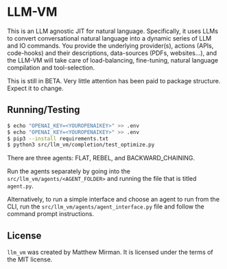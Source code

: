 # LLM-VM

This is an LLM agnostic JIT for natural language. Specifically, it uses LLMs to convert conversational natural language into a dynamic series of LLM and IO commands. You provide the underlying provider(s), actions (APIs, code-hooks) and their descriptions, data-sources (PDFs, websites...), and the LLM-VM will take care of load-balancing, fine-tuning, natural language compilation and tool-selection.

This is still in BETA.  Very little attention has been paid to package structure.  Expect it to change.

## Running/Testing
```bash
$ echo "OPENAI_KEY=<YOUROPENAIKEY>" >> .env
$ echo "OPENAI_KEY=<YOUROPENAIKEY>" >> .env
$ pip3 --install requirements.txt
$ python3 src/llm_vm/completion/test_optimize.py
```

There are three agents: FLAT, REBEL, and BACKWARD_CHAINING. 

Run the agents separately by going into the `src/llm_vm/agents/<AGENT_FOLDER>` and running the file that is 
titled `agent.py`. 

Alternatively, to run a simple interface and choose an agent to run from the CLI, run the `src/llm_vm/agents/agent_interface.py` file 
and follow the command prompt instructions. 

## License

`llm_vm` was created by Matthew Mirman. It is licensed under the terms of the MIT license.
